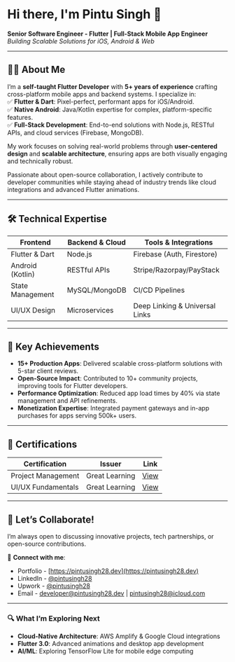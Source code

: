 # Hi there, I'm Pintu Singh 👋  
**Senior Software Engineer - Flutter | Full-Stack Mobile App Engineer**  
*Building Scalable Solutions for iOS, Android & Web*  

---

## 👨‍💻 About Me  

I’m a **self-taught Flutter Developer** with **5+ years of experience** crafting cross-platform mobile apps and backend systems. I specialize in:  
✅ **Flutter & Dart**: Pixel-perfect, performant apps for iOS/Android.  
✅ **Native Android**: Java/Kotlin expertise for complex, platform-specific features.  
✅ **Full-Stack Development**: End-to-end solutions with Node.js, RESTful APIs, and cloud services (Firebase, MongoDB).  

My work focuses on solving real-world problems through **user-centered design** and **scalable architecture**, ensuring apps are both visually engaging and technically robust.  

Passionate about open-source collaboration, I actively contribute to developer communities while staying ahead of industry trends like cloud integrations and advanced Flutter animations.  

---

## 🛠️ Technical Expertise  

| **Frontend**       | **Backend & Cloud**       | **Tools & Integrations**        |  
|--------------------|---------------------------|---------------------------------|  
| Flutter & Dart     | Node.js                   | Firebase (Auth, Firestore)      |  
| Android (Kotlin)   | RESTful APIs              | Stripe/Razorpay/PayStack        |  
| State Management   | MySQL/MongoDB             | CI/CD Pipelines                 |  
| UI/UX Design       | Microservices             | Deep Linking & Universal Links  |  

---

## 🌟 Key Achievements  

- **15+ Production Apps**: Delivered scalable cross-platform solutions with 5-star client reviews.  
- **Open-Source Impact**: Contributed to 10+ community projects, improving tools for Flutter developers.  
- **Performance Optimization**: Reduced app load times by 40% via state management and API refinements.  
- **Monetization Expertise**: Integrated payment gateways and in-app purchases for apps serving 500k+ users.  

---

## 📜 Certifications  

| **Certification**        | **Issuer**         | **Link**                                   |  
|--------------------------|--------------------|--------------------------------------------|  
| Project Management       | Great Learning     | [View](https://www.mygreatlearning.com/certificate/JMOFIMUR) |  
| UI/UX Fundamentals       | Great Learning     | [View](https://www.mygreatlearning.com/certificate/LTLHYOXD) |  

---

## 💬 Let’s Collaborate!  

I’m always open to discussing innovative projects, tech partnerships, or open-source contributions.  

🔗 **Connect with me**:  
- Portfolio - [https://pintusingh28.dev](https://pintusingh28.dev)  
- LinkedIn - [@pintusingh28](https://linkedin.com/in/pintusingh28)  
- Upwork - [@pintusingh28](https://upwork.com/freelancers/pintusingh28)  
- Email - [developer@pintusingh28.dev](mailto:developer@pintusingh28.dev) | [pintusingh28@icloud.com](mailto:pintusingh28@icloud.com)  

---

### 🔍 **What I’m Exploring Next**  
- **Cloud-Native Architecture**: AWS Amplify & Google Cloud integrations  
- **Flutter 3.0**: Advanced animations and desktop app development  
- **AI/ML**: Exploring TensorFlow Lite for mobile edge computing  
